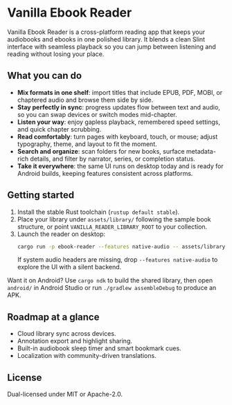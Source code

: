 # Vanilla Ebook Reader

Vanilla Ebook Reader is a cross-platform reading app that keeps your audiobooks and ebooks in one polished library. It blends a clean Slint interface with seamless playback so you can jump between listening and reading without losing your place.

## What you can do
- **Mix formats in one shelf**: import titles that include EPUB, PDF, MOBI, or chaptered audio and browse them side by side.
- **Stay perfectly in sync**: progress updates flow between text and audio, so you can swap devices or switch modes mid-chapter.
- **Listen your way**: enjoy gapless playback, remembered speed settings, and quick chapter scrubbing.
- **Read comfortably**: turn pages with keyboard, touch, or mouse; adjust typography, theme, and layout to fit the moment.
- **Search and organize**: scan folders for new books, surface metadata-rich details, and filter by narrator, series, or completion status.
- **Take it everywhere**: the same UI runs on desktop today and is ready for Android builds, keeping features consistent across platforms.

## Getting started
1. Install the stable Rust toolchain (`rustup default stable`).
2. Place your library under `assets/library/` following the sample book structure, or point `VANILLA_READER_LIBRARY_ROOT` to your collection.
3. Launch the reader on desktop:
   ```bash
   cargo run -p ebook-reader --features native-audio -- assets/library/sample
   ```
   If system audio headers are missing, drop `--features native-audio` to explore the UI with a silent backend.

Want it on Android? Use `cargo ndk` to build the shared library, then open `android/` in Android Studio or run `./gradlew assembleDebug` to produce an APK.

## Roadmap at a glance
- Cloud library sync across devices.
- Annotation export and highlight sharing.
- Built-in audiobook sleep timer and smart bookmark cues.
- Localization with community-driven translations.

## License
Dual-licensed under MIT or Apache-2.0.
